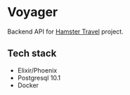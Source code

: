# Voyager

Backend API for [Hamster Travel](https://hamster.travel) project.

## Tech stack

* Elixir/Phoenix
* Postgresql 10.1
* Docker
